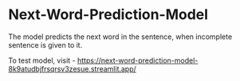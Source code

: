 # Next-Word-Prediction-Model

The model predicts the next word in the sentence, when incomplete sentence is given to it. 

To test model, visit - https://next-word-prediction-model-8k9atudbjfrsqrsv3zesue.streamlit.app/
